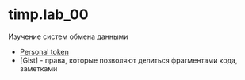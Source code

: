 # timp.lab_00
Изучение систем обмена данными 

- [Personal token ](https://github.com/MsDaria08/timp.lab_00/blob/main/%D0%A1%D0%BD%D0%B8%D0%BC%D0%BE%D0%BA%20%D1%8D%D0%BA%D1%80%D0%B0%D0%BD%D0%B0%20%D0%BE%D1%82%202022-02-27%2010-20-10.png)
- [Gist] - права, которые позволяют делиться фрагментами кода, заметками


